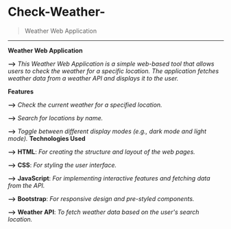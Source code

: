 # Check-Weather-
> Weather Web Application
-------------------------------
**Weather Web Application**
        
**-->** _This Weather Web Application is a simple web-based tool that allows users to check the weather for a specific location. The application fetches weather data from a weather API and displays it to the user._

**Features**
        
**-->** _Check the current weather for a specified location._

**-->** _Search for locations by name._
        
**-->** _Toggle between different display modes (e.g., dark mode and light mode)._
**Technologies Used**
        
**-->** **HTML**: _For creating the structure and layout of the web pages._
        
**-->** **CSS**: _For styling the user interface._
        
**-->** **JavaScript**: _For implementing interactive features and fetching data from the API._
        
**-->** **Bootstrap**: _For responsive design and pre-styled components._
        
**-->** **Weather API**: _To fetch weather data based on the user's search location._
